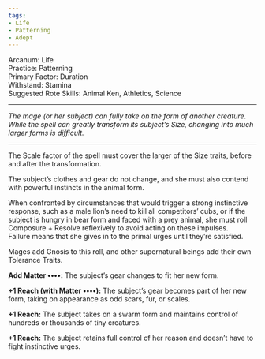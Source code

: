 ```yaml
---
tags:
- Life
- Patterning
- Adept
---
```


Arcanum: Life\
Practice: Patterning\
Primary Factor: Duration\
Withstand: Stamina\
Suggested Rote Skills: Animal Ken, Athletics, Science

---

_The mage (or her subject) can fully take on the form of another creature. While the spell can greatly transform its subject’s Size, changing into much larger forms is difficult._

---

The Scale factor of the spell must cover the larger of the Size traits, before and after the transformation.

The subject’s clothes and gear do not change, and she must also contend with powerful instincts in the animal form.

When confronted by circumstances that would trigger a strong instinctive response, such as a male lion’s need to kill all competitors’ cubs, or if the subject is hungry in bear form and faced with a prey animal, she must roll Composure + Resolve reflexively to avoid acting on these impulses.\
Failure means that she gives in to the primal urges until they’re satisfied.

Mages add Gnosis to this roll, and other supernatural beings add their own Tolerance Traits.

**Add Matter ••••:** The subject’s gear changes to fit her new form.

**+1 Reach (with Matter ••••):** The subject’s gear becomes part of her new form, taking on appearance as odd scars, fur, or scales.

**+1 Reach:** The subject takes on a swarm form and maintains control of hundreds or thousands of tiny creatures.

**+1 Reach:** The subject retains full control of her reason and doesn’t have to fight instinctive urges.